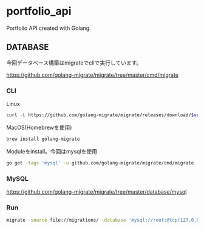 # portfolio_api

Portfolio API created with Golang.

## DATABASE

今回データベース構築はmigrateでcliで実行しています。

<https://github.com/golang-migrate/migrate/tree/master/cmd/migrate>

### CLI

Linux

```bash
curl -L https://github.com/golang-migrate/migrate/releases/download/$version/migrate.$platform-amd64.tar.gz | tar xvz
```

MacOS(Homebrewを使用)

```bash
brew install golang-migrate
```

Moduleをinstall。今回はmysqlを使用

```bash
go get -tags 'mysql' -u github.com/golang-migrate/migrate/cmd/migrate
```

### MySQL

<https://github.com/golang-migrate/migrate/tree/master/database/mysql>

### Run

```bash
migrate -source file://migrations/ -database 'mysql://root:@tcp(127.0.0.1:3306)/blog_db' up 1
```
